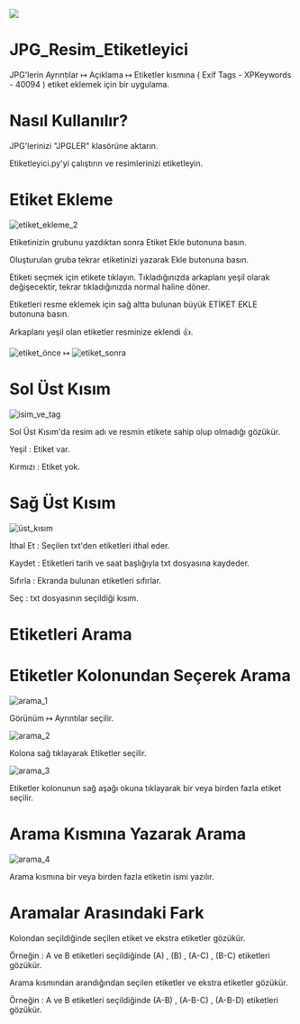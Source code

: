 [![](https://img.shields.io/badge/Go_to_This_Language_:-English-blue.svg)](https://github.com/tashteg0/JPG_Resim_Etiketleyici/blob/main/README.english.md)

# JPG_Resim_Etiketleyici
JPG'lerin Ayrıntılar ↦ Açıklama ↦ Etiketler kısmına ( Exif Tags - XPKeywords - 40094 ) etiket eklemek için bir uygulama.

# Nasıl Kullanılır?
JPG'lerinizi "JPGLER" klasörüne aktarın.

Etiketleyici.py'yi çalıştırın ve resimlerinizi etiketleyin.

# Etiket Ekleme
![etiket_ekleme_2](https://github.com/tashteg0/JPG_Resim_Etiketleyici/assets/100838566/2504a60f-8d7f-4244-bd95-0eb001b6e1f2)

Etiketinizin grubunu yazdıktan sonra Etiket Ekle butonuna basın. 

Oluşturulan gruba tekrar etiketinizi yazarak Ekle butonuna basın.

Etiketi seçmek için etikete tıklayın. Tıkladığınızda arkaplanı yeşil olarak değişecektir, tekrar tıkladığınızda normal haline döner.

Etiketleri resme eklemek için sağ altta bulunan büyük ETİKET EKLE butonuna basın.

Arkaplanı yeşil olan etiketler resminize eklendi 👍.

![etiket_önce](https://github.com/tashteg0/JPG_Resim_Etiketleyici/assets/100838566/b4bd9d02-bc1f-4bd7-a827-a072d00127ea)   ↦
![etiket_sonra](https://github.com/tashteg0/JPG_Resim_Etiketleyici/assets/100838566/75781508-1961-4547-9e4b-18139e2b1763)

# Sol Üst Kısım

![isim_ve_tag](https://github.com/tashteg0/JPG_Resim_Etiketleyici/assets/100838566/1d6426ee-345a-4dfe-a528-3dd246dcb116)

Sol Üst Kısım'da resim adı ve resmin etikete sahip olup olmadığı gözükür.

Yeşil : Etiket var.

Kırmızı : Etiket yok.

# Sağ Üst Kısım

![üst_kısım](https://github.com/tashteg0/JPG_Resim_Etiketleyici/assets/100838566/80e15340-7f72-46ad-8907-350c88e71a0f)

İthal Et : Seçilen txt'den etiketleri ithal eder.

Kaydet : Etiketleri tarih ve saat başlığıyla txt dosyasına kaydeder.

Sıfırla : Ekranda bulunan etiketleri sıfırlar.

Seç : txt dosyasının seçildiği kısım.

# Etiketleri Arama

# Etiketler Kolonundan Seçerek Arama

![arama_1](https://github.com/tashteg0/JPG_Resim_Etiketleyici/assets/100838566/ba5924c6-a60e-40aa-b0b6-2ef48e179d60)

Görünüm ↦ Ayrıntılar seçilir.

![arama_2](https://github.com/tashteg0/JPG_Resim_Etiketleyici/assets/100838566/efee1811-5054-4e5c-9386-9f901f79ad27)

Kolona sağ tıklayarak Etiketler seçilir.

![arama_3](https://github.com/tashteg0/JPG_Resim_Etiketleyici/assets/100838566/babb1578-599f-4647-8048-d0cab93d950f)

Etiketler kolonunun sağ aşağı okuna tıklayarak bir veya birden fazla etiket seçilir.

# Arama Kısmına Yazarak Arama

![arama_4](https://github.com/tashteg0/JPG_Resim_Etiketleyici/assets/100838566/8553d2d1-bd5e-4ba3-8080-e2ef749dffdd)

Arama kısmına bir veya birden fazla etiketin ismi yazılır.

# Aramalar Arasındaki Fark

Kolondan seçildiğinde seçilen etiket ve ekstra etiketler gözükür.

Örneğin : A ve B etiketleri seçildiğinde (A) , (B) , (A-C) , (B-C) etiketleri gözükür.

Arama kısmından arandığından seçilen etiketler ve ekstra etiketler gözükür.

Örneğin : A ve B etiketleri seçildiğinde (A-B) , (A-B-C) , (A-B-D) etiketleri gözükür.
